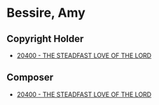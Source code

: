# Bessire, Amy

## Copyright Holder

- [20400 - THE STEADFAST LOVE OF THE LORD](/hymns/20400.md)

## Composer

- [20400 - THE STEADFAST LOVE OF THE LORD](/hymns/20400.md)

